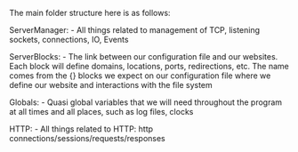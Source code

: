 

The main folder structure here is as follows:

ServerManager:
	- All things related to management of TCP, listening sockets, connections, IO, Events

ServerBlocks:
	- The link between our configuration file and our websites. Each block
	will define domains, locations, ports, redirections, etc.
	The name comes from the {} blocks we expect on our configuration file where
	we define our website and interactions with the file system

Globals:
	- Quasi global variables that we will need throughout the program at all times and all places,
	such as log files, clocks


HTTP:
	- All things related to HTTP: http connections/sessions/requests/responses
